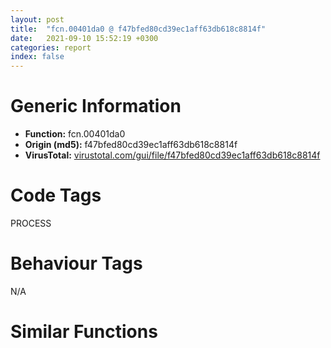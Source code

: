 ```yaml
---
layout: post
title:  "fcn.00401da0 @ f47bfed80cd39ec1aff63db618c8814f"
date:   2021-09-10 15:52:19 +0300
categories: report
index: false
---
```


# Generic Information
- **Function:** fcn.00401da0
- **Origin (md5):** f47bfed80cd39ec1aff63db618c8814f
- **VirusTotal:** [virustotal.com/gui/file/f47bfed80cd39ec1aff63db618c8814f][virustotal_ref]

# Code Tags
<span class="tag" id="PROCESS">PROCESS</span>


# Behaviour Tags
<span class="bhv-tag" id="na">N/A</span>

# Similar Functions
<script type="text/javascript" src="https://www.gstatic.com/charts/loader.js"></script>
<script type="text/javascript">

    google.charts.load('current', {'packages':['corechart']});
    google.charts.setOnLoadCallback(drawChart);

    function drawChart() {
    var data = new google.visualization.DataTable();
        data.addColumn('number', 'X');
        data.addColumn('number', 'Y');
        data.addColumn({type: 'string', role: 'tooltip', 'p': {'html': true}});
        data.addColumn({'type': 'string', 'role': 'style'});
        
        data.addRows([
    [85.55587005615234, 129.48606872558594, '<b><a href="/report/fcn.00401da0@f47bfed80cd39ec1aff63db618c8814f">fcn.00401da0</a><br>@f47bfed80cd39ec1aff63db618c8814f</b><br>push ebp<br>mov ebp, esp<br>push ecx<br>push 2<br>push 0<br>push 0<br>mov eax, dword[ebp+0xc]<br>push eax<br>call dword[sym.imp.KERNEL32.dll_GetCurrentProcess]<br>push eax<br>mov ecx, dword[ebp+8]<br>push ecx<br>call dword[sym.imp.KERNEL32.dll_GetCurrentProcess]<br>push eax<br>call dword[sym.imp.KERNEL32.dll_DuplicateHandle]<br>test eax, eax<br>je 0x401dd3<br>mov dword[ebp-4], 1<br>jmp 0x401dda<br>mov dword[ebp-4], 0<br>mov al, byte[ebp-4]<br>mov esp, ebp<br>pop ebp<br>ret <br><eoc> ', 'point { fill-color: #e0440e; }'],
[29.948925018310547, 57.876712799072266, '<b><a href="/report/fcn.00401870@d701bfe1b2c669cec1fe384fdc108bfb">fcn.00401870</a><br>@d701bfe1b2c669cec1fe384fdc108bfb</b><br>push ebp<br>mov ebp, esp<br>push ecx<br>push 2<br>push 0<br>push 0<br>mov eax, dword[ebp+0xc]<br>push eax<br>call dword[sym.imp.KERNEL32.dll_GetCurrentProcess]<br>push eax<br>mov ecx, dword[ebp+8]<br>push ecx<br>call dword[sym.imp.KERNEL32.dll_GetCurrentProcess]<br>push eax<br>call dword[sym.imp.KERNEL32.dll_DuplicateHandle]<br>test eax, eax<br>je 0x4018a3<br>mov dword[ebp-4], 1<br>jmp 0x4018aa<br>mov dword[ebp-4], 0<br>mov al, byte[ebp-4]<br>mov esp, ebp<br>pop ebp<br>ret <br><eoc> ', 'null'],
[13.513477325439453, 123.3320083618164, '<b><a href="/report/fcn.00401da0@ce2d7db52a4e79f76ce765b07f5eead2">fcn.00401da0</a><br>@ce2d7db52a4e79f76ce765b07f5eead2</b><br>push ebp<br>mov ebp, esp<br>push ecx<br>push 2<br>push 0<br>push 0<br>mov eax, dword[ebp+0xc]<br>push eax<br>call dword[sym.imp.KERNEL32.dll_GetCurrentProcess]<br>push eax<br>mov ecx, dword[ebp+8]<br>push ecx<br>call dword[sym.imp.KERNEL32.dll_GetCurrentProcess]<br>push eax<br>call dword[sym.imp.KERNEL32.dll_DuplicateHandle]<br>test eax, eax<br>je 0x401dd3<br>mov dword[ebp-4], 1<br>jmp 0x401dda<br>mov dword[ebp-4], 0<br>mov al, byte[ebp-4]<br>mov esp, ebp<br>pop ebp<br>ret <br><eoc> ', 'null'],
[-72.6729507446289, -69.07678985595703, '<b><a href="/report/fcn.00401da0@47d4e089bbf62dab1a8f678bd32b173c">fcn.00401da0</a><br>@47d4e089bbf62dab1a8f678bd32b173c</b><br>push ebp<br>mov ebp, esp<br>push ecx<br>push 2<br>push 0<br>push 0<br>mov eax, dword[ebp+0xc]<br>push eax<br>call dword[sym.imp.KERNEL32.dll_GetCurrentProcess]<br>push eax<br>mov ecx, dword[ebp+8]<br>push ecx<br>call dword[sym.imp.KERNEL32.dll_GetCurrentProcess]<br>push eax<br>call dword[sym.imp.KERNEL32.dll_DuplicateHandle]<br>test eax, eax<br>je 0x401dd3<br>mov dword[ebp-4], 1<br>jmp 0x401dda<br>mov dword[ebp-4], 0<br>mov al, byte[ebp-4]<br>mov esp, ebp<br>pop ebp<br>ret <br><eoc> ', 'null'],
[58.689517974853516, -71.56892395019531, '<b><a href="/report/fcn.00401da0@cd64783198de5872d050db281b6d529b">fcn.00401da0</a><br>@cd64783198de5872d050db281b6d529b</b><br>push ebp<br>mov ebp, esp<br>push ecx<br>push 2<br>push 0<br>push 0<br>mov eax, dword[ebp+0xc]<br>push eax<br>call dword[sym.imp.KERNEL32.dll_GetCurrentProcess]<br>push eax<br>mov ecx, dword[ebp+8]<br>push ecx<br>call dword[sym.imp.KERNEL32.dll_GetCurrentProcess]<br>push eax<br>call dword[sym.imp.KERNEL32.dll_DuplicateHandle]<br>test eax, eax<br>je 0x401dd3<br>mov dword[ebp-4], 1<br>jmp 0x401dda<br>mov dword[ebp-4], 0<br>mov al, byte[ebp-4]<br>mov esp, ebp<br>pop ebp<br>ret <br><eoc> ', 'null'],
[-141.31028747558594, -58.66766357421875, '<b><a href="/report/fcn.00401da0@985d3a961f1a2ad37039ba25bf21c0ee">fcn.00401da0</a><br>@985d3a961f1a2ad37039ba25bf21c0ee</b><br>push ebp<br>mov ebp, esp<br>push ecx<br>push 2<br>push 0<br>push 0<br>mov eax, dword[ebp+0xc]<br>push eax<br>call dword[sym.imp.KERNEL32.dll_GetCurrentProcess]<br>push eax<br>mov ecx, dword[ebp+8]<br>push ecx<br>call dword[sym.imp.KERNEL32.dll_GetCurrentProcess]<br>push eax<br>call dword[sym.imp.KERNEL32.dll_DuplicateHandle]<br>test eax, eax<br>je 0x401dd3<br>mov dword[ebp-4], 1<br>jmp 0x401dda<br>mov dword[ebp-4], 0<br>mov al, byte[ebp-4]<br>mov esp, ebp<br>pop ebp<br>ret <br><eoc> ', 'null'],
[120.3094711303711, -21.903284072875977, '<b><a href="/report/fcn.00401da0@394c28c779b535ac47055481e5ab2427">fcn.00401da0</a><br>@394c28c779b535ac47055481e5ab2427</b><br>push ebp<br>mov ebp, esp<br>push ecx<br>push 2<br>push 0<br>push 0<br>mov eax, dword[ebp+0xc]<br>push eax<br>call dword[sym.imp.KERNEL32.dll_GetCurrentProcess]<br>push eax<br>mov ecx, dword[ebp+8]<br>push ecx<br>call dword[sym.imp.KERNEL32.dll_GetCurrentProcess]<br>push eax<br>call dword[sym.imp.KERNEL32.dll_DuplicateHandle]<br>test eax, eax<br>je 0x401dd3<br>mov dword[ebp-4], 1<br>jmp 0x401dda<br>mov dword[ebp-4], 0<br>mov al, byte[ebp-4]<br>mov esp, ebp<br>pop ebp<br>ret <br><eoc> ', 'null'],
[93.64801025390625, 56.460960388183594, '<b><a href="/report/fcn.00401da0@2dd6da6129e47fd72c5b6249eef16bbb">fcn.00401da0</a><br>@2dd6da6129e47fd72c5b6249eef16bbb</b><br>push ebp<br>mov ebp, esp<br>push ecx<br>push 2<br>push 0<br>push 0<br>mov eax, dword[ebp+0xc]<br>push eax<br>call dword[sym.imp.KERNEL32.dll_GetCurrentProcess]<br>push eax<br>mov ecx, dword[ebp+8]<br>push ecx<br>call dword[sym.imp.KERNEL32.dll_GetCurrentProcess]<br>push eax<br>call dword[sym.imp.KERNEL32.dll_DuplicateHandle]<br>test eax, eax<br>je 0x401dd3<br>mov dword[ebp-4], 1<br>jmp 0x401dda<br>mov dword[ebp-4], 0<br>mov al, byte[ebp-4]<br>mov esp, ebp<br>pop ebp<br>ret <br><eoc> ', 'null'],
[-77.11974334716797, -137.8250274658203, '<b><a href="/report/fcn.00401870@5e50a67c7e8dbb50c23acbc92eb08f0e">fcn.00401870</a><br>@5e50a67c7e8dbb50c23acbc92eb08f0e</b><br>push ebp<br>mov ebp, esp<br>push ecx<br>push 2<br>push 0<br>push 0<br>mov eax, dword[ebp+0xc]<br>push eax<br>call dword[sym.imp.KERNEL32.dll_GetCurrentProcess]<br>push eax<br>mov ecx, dword[ebp+8]<br>push ecx<br>call dword[sym.imp.KERNEL32.dll_GetCurrentProcess]<br>push eax<br>call dword[sym.imp.KERNEL32.dll_DuplicateHandle]<br>test eax, eax<br>je 0x4018a3<br>mov dword[ebp-4], 1<br>jmp 0x4018aa<br>mov dword[ebp-4], 0<br>mov al, byte[ebp-4]<br>mov esp, ebp<br>pop ebp<br>ret <br><eoc> ', 'null'],
[-53.95700454711914, 140.02621459960938, '<b><a href="/report/fcn.00401da0@da55f6ad71c51a7bfc62709434cb3d45">fcn.00401da0</a><br>@da55f6ad71c51a7bfc62709434cb3d45</b><br>push ebp<br>mov ebp, esp<br>push ecx<br>push 2<br>push 0<br>push 0<br>mov eax, dword[ebp+0xc]<br>push eax<br>call dword[sym.imp.KERNEL32.dll_GetCurrentProcess]<br>push eax<br>mov ecx, dword[ebp+8]<br>push ecx<br>call dword[sym.imp.KERNEL32.dll_GetCurrentProcess]<br>push eax<br>call dword[sym.imp.KERNEL32.dll_DuplicateHandle]<br>test eax, eax<br>je 0x401dd3<br>mov dword[ebp-4], 1<br>jmp 0x401dda<br>mov dword[ebp-4], 0<br>mov al, byte[ebp-4]<br>mov esp, ebp<br>pop ebp<br>ret <br><eoc> ', 'null'],
[-101.34352111816406, 85.5403823852539, '<b><a href="/report/fcn.00401da0@3a017db0719485179e5931e1ff048b6a">fcn.00401da0</a><br>@3a017db0719485179e5931e1ff048b6a</b><br>push ebp<br>mov ebp, esp<br>push ecx<br>push 2<br>push 0<br>push 0<br>mov eax, dword[ebp+0xc]<br>push eax<br>call dword[sym.imp.KERNEL32.dll_GetCurrentProcess]<br>push eax<br>mov ecx, dword[ebp+8]<br>push ecx<br>call dword[sym.imp.KERNEL32.dll_GetCurrentProcess]<br>push eax<br>call dword[sym.imp.KERNEL32.dll_DuplicateHandle]<br>test eax, eax<br>je 0x401dd3<br>mov dword[ebp-4], 1<br>jmp 0x401dda<br>mov dword[ebp-4], 0<br>mov al, byte[ebp-4]<br>mov esp, ebp<br>pop ebp<br>ret <br><eoc> ', 'null'],
[130.5502166748047, -95.40363311767578, '<b><a href="/report/fcn.00401da0@125511dc58d9fe5b15e0562013727778">fcn.00401da0</a><br>@125511dc58d9fe5b15e0562013727778</b><br>push ebp<br>mov ebp, esp<br>push ecx<br>push 2<br>push 0<br>push 0<br>mov eax, dword[ebp+0xc]<br>push eax<br>call dword[sym.imp.KERNEL32.dll_GetCurrentProcess]<br>push eax<br>mov ecx, dword[ebp+8]<br>push ecx<br>call dword[sym.imp.KERNEL32.dll_GetCurrentProcess]<br>push eax<br>call dword[sym.imp.KERNEL32.dll_DuplicateHandle]<br>test eax, eax<br>je 0x401dd3<br>mov dword[ebp-4], 1<br>jmp 0x401dda<br>mov dword[ebp-4], 0<br>mov al, byte[ebp-4]<br>mov esp, ebp<br>pop ebp<br>ret <br><eoc> ', 'null'],
[64.62840270996094, -3.6547656059265137, '<b><a href="/report/fcn.00401da0@83f49824bfe7c3c24f4b74a2ba6ab65b">fcn.00401da0</a><br>@83f49824bfe7c3c24f4b74a2ba6ab65b</b><br>push ebp<br>mov ebp, esp<br>push ecx<br>push 2<br>push 0<br>push 0<br>mov eax, dword[ebp+0xc]<br>push eax<br>call dword[sym.imp.KERNEL32.dll_GetCurrentProcess]<br>push eax<br>mov ecx, dword[ebp+8]<br>push ecx<br>call dword[sym.imp.KERNEL32.dll_GetCurrentProcess]<br>push eax<br>call dword[sym.imp.KERNEL32.dll_DuplicateHandle]<br>test eax, eax<br>je 0x401dd3<br>mov dword[ebp-4], 1<br>jmp 0x401dda<br>mov dword[ebp-4], 0<br>mov al, byte[ebp-4]<br>mov esp, ebp<br>pop ebp<br>ret <br><eoc> ', 'null'],
[-47.0786018371582, -11.43647575378418, '<b><a href="/report/fcn.00401da0@2a380710d2016aed75cfad6eacab1d1a">fcn.00401da0</a><br>@2a380710d2016aed75cfad6eacab1d1a</b><br>push ebp<br>mov ebp, esp<br>push ecx<br>push 2<br>push 0<br>push 0<br>mov eax, dword[ebp+0xc]<br>push eax<br>call dword[sym.imp.KERNEL32.dll_GetCurrentProcess]<br>push eax<br>mov ecx, dword[ebp+8]<br>push ecx<br>call dword[sym.imp.KERNEL32.dll_GetCurrentProcess]<br>push eax<br>call dword[sym.imp.KERNEL32.dll_DuplicateHandle]<br>test eax, eax<br>je 0x401dd3<br>mov dword[ebp-4], 1<br>jmp 0x401dda<br>mov dword[ebp-4], 0<br>mov al, byte[ebp-4]<br>mov esp, ebp<br>pop ebp<br>ret <br><eoc> ', 'null'],
[159.98345947265625, 62.274009704589844, '<b><a href="/report/fcn.00401870@adc325bca51b67a67785e7e986af8b4d">fcn.00401870</a><br>@adc325bca51b67a67785e7e986af8b4d</b><br>push ebp<br>mov ebp, esp<br>push ecx<br>push 2<br>push 0<br>push 0<br>mov eax, dword[ebp+0xc]<br>push eax<br>call dword[sym.imp.KERNEL32.dll_GetCurrentProcess]<br>push eax<br>mov ecx, dword[ebp+8]<br>push ecx<br>call dword[sym.imp.KERNEL32.dll_GetCurrentProcess]<br>push eax<br>call dword[sym.imp.KERNEL32.dll_DuplicateHandle]<br>test eax, eax<br>je 0x4018a3<br>mov dword[ebp-4], 1<br>jmp 0x4018aa<br>mov dword[ebp-4], 0<br>mov al, byte[ebp-4]<br>mov esp, ebp<br>pop ebp<br>ret <br><eoc> ', 'null'],
[-5.444117069244385, -70.64437103271484, '<b><a href="/report/fcn.00401870@368dd66411b8b6ce2bcd15b0e14af5c0">fcn.00401870</a><br>@368dd66411b8b6ce2bcd15b0e14af5c0</b><br>push ebp<br>mov ebp, esp<br>push ecx<br>push 2<br>push 0<br>push 0<br>mov eax, dword[ebp+0xc]<br>push eax<br>call dword[sym.imp.KERNEL32.dll_GetCurrentProcess]<br>push eax<br>mov ecx, dword[ebp+8]<br>push ecx<br>call dword[sym.imp.KERNEL32.dll_GetCurrentProcess]<br>push eax<br>call dword[sym.imp.KERNEL32.dll_DuplicateHandle]<br>test eax, eax<br>je 0x4018a3<br>mov dword[ebp-4], 1<br>jmp 0x4018aa<br>mov dword[ebp-4], 0<br>mov al, byte[ebp-4]<br>mov esp, ebp<br>pop ebp<br>ret <br><eoc> ', 'null'],
[-1.5497305393218994, -138.99488830566406, '<b><a href="/report/fcn.00401870@c0371bf2f84d37acabd30e547b4cc5fa">fcn.00401870</a><br>@c0371bf2f84d37acabd30e547b4cc5fa</b><br>push ebp<br>mov ebp, esp<br>push ecx<br>push 2<br>push 0<br>push 0<br>mov eax, dword[ebp+0xc]<br>push eax<br>call dword[sym.imp.KERNEL32.dll_GetCurrentProcess]<br>push eax<br>mov ecx, dword[ebp+8]<br>push ecx<br>call dword[sym.imp.KERNEL32.dll_GetCurrentProcess]<br>push eax<br>call dword[sym.imp.KERNEL32.dll_DuplicateHandle]<br>test eax, eax<br>je 0x4018a3<br>mov dword[ebp-4], 1<br>jmp 0x4018aa<br>mov dword[ebp-4], 0<br>mov al, byte[ebp-4]<br>mov esp, ebp<br>pop ebp<br>ret <br><eoc> ', 'null'],
[8.748281478881836, -5.616856575012207, '<b><a href="/report/fcn.00401870@d9b85b9b67587bbf2112c62164413bd8">fcn.00401870</a><br>@d9b85b9b67587bbf2112c62164413bd8</b><br>push ebp<br>mov ebp, esp<br>push ecx<br>push 2<br>push 0<br>push 0<br>mov eax, dword[ebp+0xc]<br>push eax<br>call dword[sym.imp.KERNEL32.dll_GetCurrentProcess]<br>push eax<br>mov ecx, dword[ebp+8]<br>push ecx<br>call dword[sym.imp.KERNEL32.dll_GetCurrentProcess]<br>push eax<br>call dword[sym.imp.KERNEL32.dll_DuplicateHandle]<br>test eax, eax<br>je 0x4018a3<br>mov dword[ebp-4], 1<br>jmp 0x4018aa<br>mov dword[ebp-4], 0<br>mov al, byte[ebp-4]<br>mov esp, ebp<br>pop ebp<br>ret <br><eoc> ', 'null'],
[-99.62223052978516, 15.057483673095703, '<b><a href="/report/fcn.00401870@835812ed365516de32516b9bf14b0450">fcn.00401870</a><br>@835812ed365516de32516b9bf14b0450</b><br>push ebp<br>mov ebp, esp<br>push ecx<br>push 2<br>push 0<br>push 0<br>mov eax, dword[ebp+0xc]<br>push eax<br>call dword[sym.imp.KERNEL32.dll_GetCurrentProcess]<br>push eax<br>mov ecx, dword[ebp+8]<br>push ecx<br>call dword[sym.imp.KERNEL32.dll_GetCurrentProcess]<br>push eax<br>call dword[sym.imp.KERNEL32.dll_DuplicateHandle]<br>test eax, eax<br>je 0x4018a3<br>mov dword[ebp-4], 1<br>jmp 0x4018aa<br>mov dword[ebp-4], 0<br>mov al, byte[ebp-4]<br>mov esp, ebp<br>pop ebp<br>ret <br><eoc> ', 'null'],
[186.6628875732422, -22.438623428344727, '<b><a href="/report/fcn.00402bc0@2fcce874fb2a3a396274d2df89c397e3">fcn.00402bc0</a><br>@2fcce874fb2a3a396274d2df89c397e3</b><br>push ebp<br>mov ebp, esp<br>push ecx<br>push 2<br>push 0<br>push 0<br>mov eax, dword[ebp+0xc]<br>push eax<br>call dword[sym.imp.KERNEL32.dll_GetCurrentProcess]<br>push eax<br>mov ecx, dword[ebp+8]<br>push ecx<br>call dword[sym.imp.KERNEL32.dll_GetCurrentProcess]<br>push eax<br>call dword[sym.imp.KERNEL32.dll_DuplicateHandle]<br>test eax, eax<br>je 0x402bf3<br>mov dword[ebp-4], 1<br>jmp 0x402bfa<br>mov dword[ebp-4], 0<br>mov al, byte[ebp-4]<br>mov esp, ebp<br>pop ebp<br>ret <br><eoc> ', 'null'],
[71.28612518310547, -145.13034057617188, '<b><a href="/report/fcn.00401da0@6f3954a480bef11309decb3759df55ad">fcn.00401da0</a><br>@6f3954a480bef11309decb3759df55ad</b><br>push ebp<br>mov ebp, esp<br>push ecx<br>push 2<br>push 0<br>push 0<br>mov eax, dword[ebp+0xc]<br>push eax<br>call dword[sym.imp.KERNEL32.dll_GetCurrentProcess]<br>push eax<br>mov ecx, dword[ebp+8]<br>push ecx<br>call dword[sym.imp.KERNEL32.dll_GetCurrentProcess]<br>push eax<br>call dword[sym.imp.KERNEL32.dll_DuplicateHandle]<br>test eax, eax<br>je 0x401dd3<br>mov dword[ebp-4], 1<br>jmp 0x401dda<br>mov dword[ebp-4], 0<br>mov al, byte[ebp-4]<br>mov esp, ebp<br>pop ebp<br>ret <br><eoc> ', 'null'],
[-32.666236877441406, 57.576480865478516, '<b><a href="/report/fcn.00401da0@2f57463e398c8086d3043342f205d871">fcn.00401da0</a><br>@2f57463e398c8086d3043342f205d871</b><br>push ebp<br>mov ebp, esp<br>push ecx<br>push 2<br>push 0<br>push 0<br>mov eax, dword[ebp+0xc]<br>push eax<br>call dword[sym.imp.KERNEL32.dll_GetCurrentProcess]<br>push eax<br>mov ecx, dword[ebp+8]<br>push ecx<br>call dword[sym.imp.KERNEL32.dll_GetCurrentProcess]<br>push eax<br>call dword[sym.imp.KERNEL32.dll_DuplicateHandle]<br>test eax, eax<br>je 0x401dd3<br>mov dword[ebp-4], 1<br>jmp 0x401dda<br>mov dword[ebp-4], 0<br>mov al, byte[ebp-4]<br>mov esp, ebp<br>pop ebp<br>ret <br><eoc> ', 'null'],
[-167.65821838378906, 25.751951217651367, '<b><a href="/report/fcn.00401870@ed513abc569bc29389208199ec389a34">fcn.00401870</a><br>@ed513abc569bc29389208199ec389a34</b><br>push ebp<br>mov ebp, esp<br>push ecx<br>push 2<br>push 0<br>push 0<br>mov eax, dword[ebp+0xc]<br>push eax<br>call dword[sym.imp.KERNEL32.dll_GetCurrentProcess]<br>push eax<br>mov ecx, dword[ebp+8]<br>push ecx<br>call dword[sym.imp.KERNEL32.dll_GetCurrentProcess]<br>push eax<br>call dword[sym.imp.KERNEL32.dll_DuplicateHandle]<br>test eax, eax<br>je 0x4018a3<br>mov dword[ebp-4], 1<br>jmp 0x4018aa<br>mov dword[ebp-4], 0<br>mov al, byte[ebp-4]<br>mov esp, ebp<br>pop ebp<br>ret <br><eoc> ', 'null'],

        ]);

    var options = {
        title: 'Similarity Plot',
        legend: 'none',
        colors: ['#dedbd9', '#e6693e', '#ec8f6e', '#f3b49f', '#f6c7b6'],
        tooltip: {isHtml: true, trigger: 'both'},
        explorer: {
        actions: ["dragToZoom", "rightClickToReset"],
        },
        chartArea: {
        width: '80%',
        height: '80%'
        },
        width: '100%',
        height: '100%'
    };

    var chart = new google.visualization.ScatterChart(document.getElementById('chart_div'));

    chart.draw(data, options);
    }
    
</script>


<div id="chart_div" style="width: 100%px; height: 100%;"></div>

# Disassembled Code
{% highlight nasm %}

push ebp
mov ebp, esp
push ecx
push 2
push 0
push 0
mov eax, dword[ebp+0xc]
push eax
call dword[sym.imp.KERNEL32.dll_GetCurrentProcess]
push eax
mov ecx, dword[ebp+8]
push ecx
call dword[sym.imp.KERNEL32.dll_GetCurrentProcess]
push eax
call dword[sym.imp.KERNEL32.dll_DuplicateHandle]
test eax, eax
je 0x401dd3
mov dword[ebp-4], 1
jmp 0x401dda
mov dword[ebp-4], 0
mov al, byte[ebp-4]
mov esp, ebp
pop ebp
ret

{% endhighlight %}

[virustotal_ref]: https://www.virustotal.com/gui/file/f47bfed80cd39ec1aff63db618c8814f